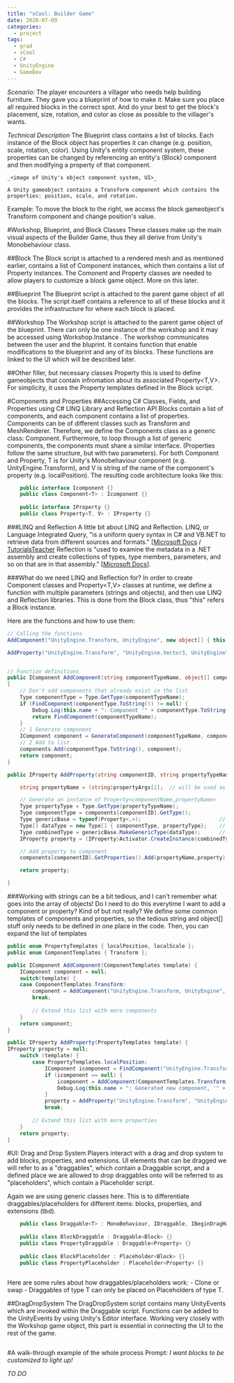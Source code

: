 ```yaml
---
title: "sCool: Builder Game"
date: 2020-07-09
categories:
  - project
tags:
  - grad
  - sCool
  - C#
  - UnityEngine
  - GameDev  
---
```


_Scenario:_
The player encounters a villager who needs help building furniture. They gave you a blueprint of how to make it. Make sure you place all required blocks in the correct spot. And do your best to get the block's placement, size, rotation, and color as close as possible to the villager's wants.

_Technical Description_
The Blueprint class contains a list of blocks. Each instance of the Block object has properties it can change (e.g. position, scale, rotation, color). Using Unity's entity component system,  these properties can be changed by referencing an entity's (Block) component and then modifying a property of that component. 


	_<image of Unity's object component system, UI>_

	A Unity gameobject contains a Transform component which contains the properties: position, scale, and rotation.
	
Example:  To move the block to the right, we access the block gameobject's Transform component and change position's value. 

#Workshop, Blueprint, and Block Classes
These classes make up the main visual aspects of the Builder Game, thus they all derive from Unity's Monobehaviour class.

##Block
The Block script is attached to a rendered mesh and as mentioned earlier, contains a list of Component instances, which then contains a list of Property instances. The Comonent and Property classes are needed to allow players to customize a block game object. More on this later. 

##Blueprint
The Blueprint script is attached to the parent game object of all the blocks. The script itself contains a reference to all of these blocks and it provides the infrastructure for where each block is placed. 

##Workshop
The Workshop script is attached to the parent game object of the blueprint. There can only be one instance of the workshop and it may be accessed using Workshop.Instance .  The workshop communicates between the user and the bluprint. It contains function that enable modifications to the blueprint and any of its blocks. These functions are linked to the UI which will be described later. 

##Other filler, but necessary classes
Property  this is used to define gameobjects that contain infromation about its associated Property<T,V>. For simplicity, it uses the Property templates defined in the Block script. 


#Components and Properties
##Accessing C# Classes, Fields, and Properties using C# LINQ Library and Reflection API
Blocks contain a list of components, and each component contains a list of properties. Components can be of different classes such as Transform and MeshRenderer. Therefore, we define the Components class as a generic class: Component<T>. 
Furthermore, to loop through a list of generic components, the components must share a similar interface. (Properties follow the same structure, but with two parameters). For both Component and Property, T is for Unity's Monobehaviour component (e.g. UnityEngine.Transform), and V is string of the name of the component's property (e.g. localPosition). The resulting code architecture looks like this:

```C#
	public interface Icomponent {}
	public class Component<T> : Icomponent {}
	
	public interface IProperty {}
	public class Property<T, V> : IProperty {}

```

###LINQ and Reflection
A little bit about LINQ and Reflection. LINQ, or Language Integrated Query, "is a uniform query syntax in C# and VB.NET to retrieve data from different sources and formats." [[Microsoft Docs](https://docs.microsoft.com/en-us/dotnet/csharp/programming-guide/concepts/linq/) / [TutorialsTeacher](https://www.tutorialsteacher.com/linq/what-is-linq)  Reflection is "used to examine the metadata in a .NET assembly and create collections of types, type members, parameters, and so on that are in that assembly." [[Microsoft Docs](https://docs.microsoft.com/en-us/dotnet/csharp/programming-guide/concepts/linq/how-to-query-an-assembly-s-metadata-with-reflection-linq)].

###What do we need LINQ and Reflection for?
In order to create Component<T>  classes and Property<T,V> classes at runtime, we define a function with multiple parameters (strings and objects), and then use LINQ and Reflection libraries. This is done from the Block class, thus "this" refers a Block instance.

Here are the functions and how to use them:
```C#
// Calling the functions
AddComponent("UnityEngine.Transform, UnityEngine", new object[] { this.transform });

AddProperty("UnityEngine.Transform", "UnityEngine.Vector3, UnityEngine", new object[] { icomponent, new Vector3(1, 0, 1), "localPosition" });


// Function definitions
public IComponent AddComponent(string componentTypeName, object[] componentArgs)
{
	// Don't add components that already exist in the list
	Type componentType = Type.GetType(componentTypeName); 
	if (FindComponent(componentType.ToString()) != null) {
		Debug.Log(this.name + ": Component '" + componentType.ToString() + "' already exists.");
		return FindComponent(componentTypeName);
	}
	// 1 Generate component
	IComponent component = GenerateComponent(componentTypeName, componentArgs);
	// 2 Add to list
	components.Add(componentType.ToString(), component);
	return component;
}

public IProperty AddProperty(string componentID, string propertyTypeName, object[] propertyArgs) {

    string propertyName = (string)propertyArgs[2];  // will be used as ID 

    // Generate an instance of Property<componentName,propertyName>
    Type propertyType = Type.GetType(propertyTypeName);
    Type componentType = components[componentID].GetType();
    Type genericBase = typeof(Property<,>);                         // Property
    Type[] dataType = new Type[] { componentType, propertyType};    // + <T,V>    
    Type combinedType = genericBase.MakeGenericType(dataType);      // = Property<T,V>
    IProperty property = (IProperty)Activator.CreateInstance(combinedType, propertyArgs);                

    // Add property to component            
    components[componentID].GetProperties().Add(propertyName,property);

    return property;

}
```

###Working with strings can be a bit tedious, and I can't remember what goes into the array of objects! Do I need to do this everytime I want to add a component or property?
Kind of but not really? We define some common templates of components and properties, so the tedious string and object[] stuff only needs to be defined in one place in the code. Then, you can expand the list of templates

```C#
public enum PropertyTemplates { localPosition, localScale };
public enum ComponentTemplates { Transform };

public IComponent AddComponent(ComponentTemplates template) {
	IComponent component = null;
	switch(template) {
	case ComponentTemplates.Transform:
		component = AddComponent("UnityEngine.Transform, UnityEngine", new object[] { this.transform });
		break;
		
		// Extend this list with more components
	}
	return component;
}

public IProperty AddProperty(PropertyTemplates template) {
IProperty property = null;
	switch (template) {
		case PropertyTemplates.localPosition:
			IComponent icomponent = FindComponent("UnityEngine.Transform");
			if (icomponent == null) {
				icomponent = AddComponent(ComponentTemplates.Transform);
				Debug.Log(this.name + ": Generated new component, '" + icomponent.GetName());
			}
			property = AddProperty("UnityEngine.Transform", "UnityEngine.Vector3, UnityEngine", new object[] { icomponent, new Vector3(1, 0, 1), "localPosition" });
			break;
			
		// Extend this list with more properties
	}
	return property;
}
```

#UI: Drag and Drop System
Players interact with a drag and drop system to add blocks, properties, and extensions.  UI elements that can be dragged we will refer to as a "draggables", which contain a Draggable<T> script, and a defined place we are allowed to drop draggables onto will be referred to as "placeholders", which contain a Placeholder<T> script. 

Again we are using generic classes here. This is to differentiate draggables/placeholders for different items: blocks, properties, and extensions (tbd). 

```C#
	public class Draggable<T> : MonoBehaviour, IDraggable, IBeginDragHandler, IDragHandler, IEndDragHandler, IPointerDownHandler, IPointerUpHandler {}
	
	public class BlockDraggable : Draggable<Block> {}
	public class PropertyDraggable : Draggable<Property> {}
	
	public class BlockPlaceholder : Placeholder<Block> {}
	public class PropertyPlaceholder : Placeholder<Property> {}
	
```	
	
Here are some rules about how draggables/placeholders work:
	- Clone or swap
	- Draggables of type T can only be placed on Placeholders of type T. 
	

##DragDropSystem
The DragDropSystem script contains many UnityEvents which are invoked within the Draggable<T> script.  Functions can be added to the UnityEvents by using Unity's Editor interface. Working very closely with the Workshop game object, this part is essential in connecting the UI to the rest of the game. 

<image of drag drop system in Unity Editor>


#A walk-through example of the whole process
Prompt: _I want blocks to be customized to light up!_

*TO DO*



